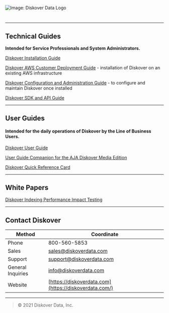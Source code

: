 ![Image: Diskover Data Logo](images/logo_diskover_data_tm_header_no_background.png)

# 

___
## Technical Guides

**Intended for Service Professionals and System Administrators.**

[Diskover Installation Guide](https://docs.diskoverdata.com/diskover_installation_guide/)

[Diskover AWS Customer Deployment Guide](https://docs.diskoverdata.com/diskover_aws_deployment_guide/) - installation of Diskover on an existing AWS infrastructure

[Diskover Configuration and Administration Guide](https://docs.diskoverdata.com/diskover_configuration_and_administration_guide/) - to configure and maintain Diskover once installed

[Diskover SDK and API Guide](https://docs.diskoverdata.com/diskover_dev_guide/)

___
## User Guides

#### Intended for the daily operations of Diskover by the Line of Business Users.

[Diskover User Guide](https://docs.diskoverdata.com/diskover_user_guide/)

[User Guide Companion for the AJA Diskover Media Edition](https://docs.diskoverdata.com/diskover_user_guide_companion_aja_media_edition/)

[Diskover Quick Reference Card](images/quick_reference_card_diskover_generic.png)

___
## White Papers

[Diskover Indexing Performance Impact Testing](https://docs.diskoverdata.com/diskover_white_paper_indexing_performance_impact_testing/)

___
## Contact Diskover

|Method|Coordinate|
|--|--|
|Phone|800-560-5853 |
|Sales  |[sales@diskoverdata.com](mailto:sales@diskoverdata.com)  |
|Support  |[support@diskoverdata.com](mailto:support@diskoverdata.com)  |
|General Inquiries|[info@diskoverdata.com](mailto:info@diskoverdata.com)  |
|Website  |[https://diskoverdata.com](https://diskoverdata.com/)  |

___
>© 2021 Diskover Data, Inc.
